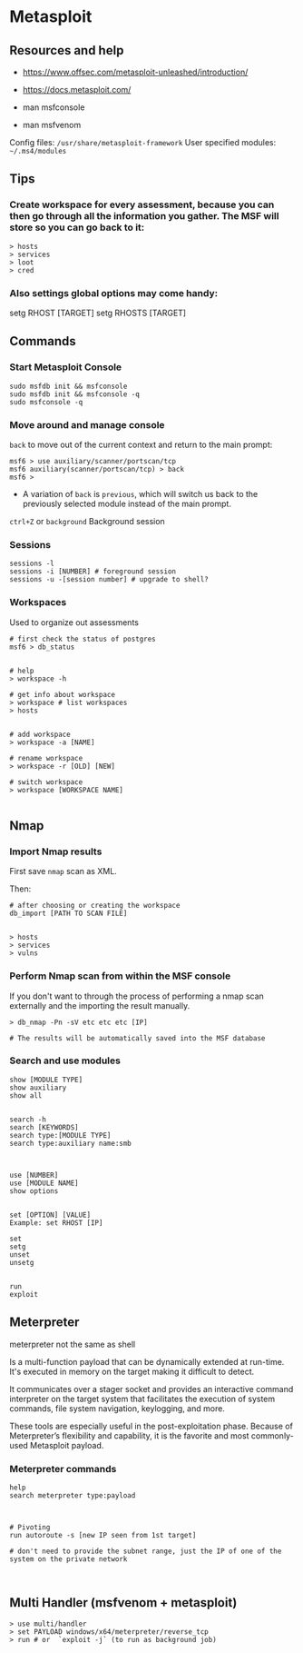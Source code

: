 # Metasploit

## Resources and help
- <https://www.offsec.com/metasploit-unleashed/introduction/>
- <https://docs.metasploit.com/>

- man msfconsole
- man msfvenom


Config files: `/usr/share/metasploit-framework`
User specified modules: `~/.ms4/modules`




## Tips

### Create workspace for every assessment, because you can then go through all the information you gather. The MSF will store so you can go back to it:
```
> hosts
> services
> loot
> cred
```


### Also settings global options may come handy:
setg RHOST [TARGET]
setg RHOSTS [TARGET]





## Commands

### Start Metasploit Console
```
sudo msfdb init && msfconsole
sudo msfdb init && msfconsole -q
sudo msfconsole -q
```




### Move around and manage console

`back` to move out of the current context and return to the main prompt:
```
msf6 > use auxiliary/scanner/portscan/tcp
msf6 auxiliary(scanner/portscan/tcp) > back
msf6 >
```

- A variation of `back` is `previous`, which will switch us back to the previously selected module instead of the main prompt.



`ctrl+Z` or `background` Background session


### Sessions
```
sessions -l
sessions -i [NUMBER] # foreground session
sessions -u -[session number] # upgrade to shell?
```


### Workspaces
Used to organize out assessments

```
# first check the status of postgres
msf6 > db_status


# help
> workspace -h

# get info about workspace
> workspace # list workspaces
> hosts


# add workspace
> workspace -a [NAME]

# rename workspace
> workspace -r [OLD] [NEW]

# switch workspace
> workspace [WORKSPACE NAME]


```


## Nmap

### Import Nmap results
First save `nmap` scan as XML.

Then:
```
# after choosing or creating the workspace
db_import [PATH TO SCAN FILE]


> hosts
> services
> vulns

```

### Perform Nmap scan from within the MSF console
If you don't want to through the process of performing a nmap scan externally and the importing the result manually.

```
> db_nmap -Pn -sV etc etc etc [IP]

# The results will be automatically saved into the MSF database

```



### Search and use modules
```
show [MODULE TYPE]
show auxiliary
show all


search -h
search [KEYWORDS]
search type:[MODULE TYPE]
search type:auxiliary name:smb



use [NUMBER]
use [MODULE NAME]
show options


set [OPTION] [VALUE]
Example: set RHOST [IP]

set
setg
unset
unsetg


run
exploit

```



















## Meterpreter
meterpreter not the same as shell

Is a multi-function payload that can be dynamically extended at run-time. It's executed in memory on the target making it difficult to detect.

It communicates over a stager socket and provides an interactive command interpreter on the target system that facilitates the execution of system commands, file system navigation, keylogging, and more.

These tools are especially useful in the post-exploitation phase. Because of Meterpreter’s flexibility and capability, it is the favorite and most commonly-used Metasploit payload.




### Meterpreter commands
```
help
search meterpreter type:payload



# Pivoting
run autoroute -s [new IP seen from 1st target]

# don't need to provide the subnet range, just the IP of one of the system on the private network



```



















## Multi Handler (msfvenom + metasploit)

```
> use multi/handler
> set PAYLOAD windows/x64/meterpreter/reverse_tcp
> run # or  `exploit -j` (to run as background job)


```




























